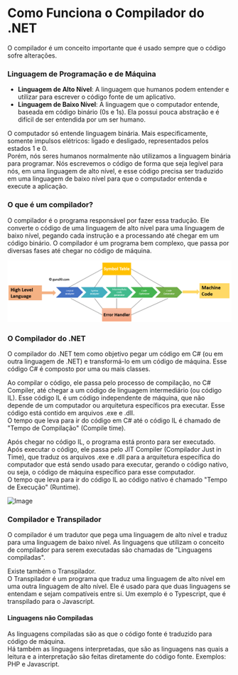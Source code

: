 # Como Funciona o Compilador do .NET

O compilador é um conceito importante que é usado sempre que o código sofre alterações.

### Linguagem de Programação e de Máquina

- **Linguagem de Alto Nível**: A linguagem que humanos podem entender e utilizar para escrever o código fonte de um aplicativo.
- **Linguagem de Baixo Nível**: A linguagem que o computador entende, baseada em código binário (0s e 1s). Ela possui pouca abstração e é difícil de ser entendida por um ser humano.

O computador só entende linguagem binária. Mais especificamente, somente impulsos elétricos: ligado e desligado, representados pelos estados 1 e 0.  
Porém, nós seres humanos normalmente não utilizamos a linguagem binária para programar. Nós escrevemos o código de forma que seja legível para nós, em uma linguagem de alto nível, e esse código precisa ser traduzido em uma linguagem de baixo nível para que o computador entenda e execute a aplicação.

### O que é um compilador?

O compilador é o programa responsável por fazer essa tradução. Ele converte o código de uma linguagem de alto nível para uma linguagem de baixo nível, pegando cada instrução e a processando até chegar em um código binário. O compilador é um programa bem complexo, que passa por diversas fases até chegar no código de máquina.

![Image](CompilerPhases.png)

### O Compilador do .NET

O compilador do .NET tem como objetivo pegar um código em C# (ou em outra linguagem de .NET) e transformá-lo em um código de máquina. Esse código C# é composto por uma ou mais classes.

Ao compilar o código, ele passa pelo processo de compilação, no C# Compiler, até chegar a um código de linguagem intermediário (ou código IL). Esse código IL é um código independente de máquina, que não depende de um computador ou arquitetura específicos pra executar. Esse código está contido em arquivos .exe e .dll.  
O tempo que leva para ir do código em C# até o código IL é chamado de "Tempo de Compilação" (Compile time).

Após chegar no código IL, o programa está pronto para ser executado. Após executar o código, ele passa pelo JIT Compiler (Compilador Just in Time), que traduz os arquivos .exe e .dll para a arquitetura específica do computador que está sendo usado para executar, gerando o código nativo, ou seja, o código de máquina específico para esse computador.  
O tempo que leva para ir do código IL ao código nativo é chamado "Tempo de Execução" (Runtime).

![Image](DotNetCompiler.png)

### Compilador e Transpilador

O compilador é um tradutor que pega uma linguagem de alto nível e traduz para uma linguagem de baixo nível. As linguagens que utilizam o conceito de compilador para serem executadas são chamadas de "Linguagens compiladas".

Existe também o Transpilador.  
O Transpilador é um programa que traduz uma linguagem de alto nível em uma outra linguagem de alto nível. Ele é usado para que duas linguagens se entendam e sejam compatíveis entre si. Um exemplo é o Typescript, que é transpilado para o Javascript.

#### Linguagens não Compiladas

As linguagens compiladas são as que o código fonte é traduzido para código de máquina.  
Há também as linguagens interpretadas, que são as linguagens nas quais a leitura e a interpretação são feitas diretamente do código fonte. Exemplos: PHP e Javascript.